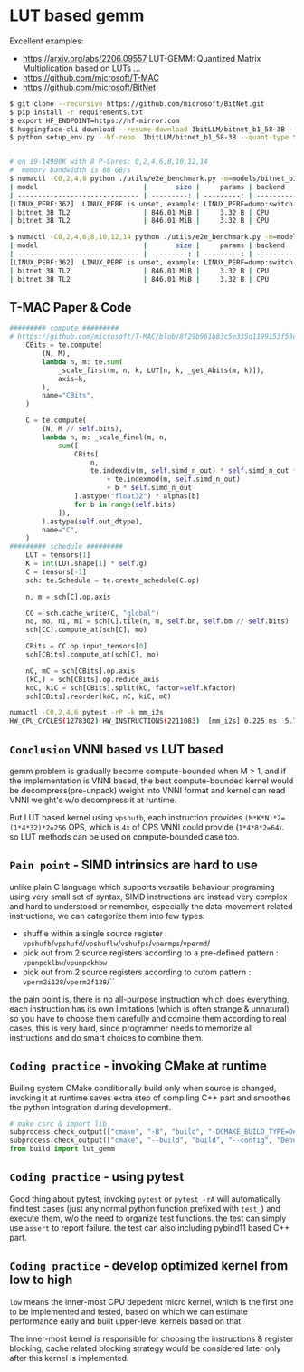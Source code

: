 # LUT based gemm

Excellent examples:
 - https://arxiv.org/abs/2206.09557 LUT-GEMM: Quantized Matrix Multiplication based on LUTs ...
 - https://github.com/microsoft/T-MAC
 - https://github.com/microsoft/BitNet


```bash
$ git clone --recursive https://github.com/microsoft/BitNet.git
$ pip install -r requirements.txt
$ export HF_ENDPOINT=https://hf-mirror.com
$ huggingface-cli download --resume-download 1bitLLM/bitnet_b1_58-3B --local-dir models/bitnet_b1_58-3B
$ python setup_env.py --hf-repo  1bitLLM/bitnet_b1_58-3B --quant-type tl2 -p


# on i9-14900K with 8 P-Cores: 0,2,4,6,8,10,12,14
#  memory bandwidth is 88 GB/s
$ numactl -C0,2,4,8 python ./utils/e2e_benchmark.py -m=models/bitnet_b1_58-3B/ggml-model-tl2.gguf -n 32 -p 32 -t 4
| model                          |       size |     params | backend    | threads | n_batch |          test |                  t/s |
| ------------------------------ | ---------: | ---------: | ---------- | ------: | ------: | ------------: | -------------------: |
[LINUX_PERF:362]  LINUX_PERF is unset, example: LINUX_PERF=dump:switch-cpu:L2_MISS=0x10d1
| bitnet 3B TL2                  | 846.01 MiB |     3.32 B | CPU        |       4 |       1 |          pp32 |         57.14 ± 3.67 |
| bitnet 3B TL2                  | 846.01 MiB |     3.32 B | CPU        |       4 |       1 |          tg32 |         60.11 ± 0.01 |

$ numactl -C0,2,4,6,8,10,12,14 python ./utils/e2e_benchmark.py -m=models/bitnet_b1_58-3B/ggml-model-tl2.gguf -n 32 -p 32 -t 8
| model                          |       size |     params | backend    | threads | n_batch |          test |                  t/s |
| ------------------------------ | ---------: | ---------: | ---------- | ------: | ------: | ------------: | -------------------: |
[LINUX_PERF:362]  LINUX_PERF is unset, example: LINUX_PERF=dump:switch-cpu:L2_MISS=0x10d1
| bitnet 3B TL2                  | 846.01 MiB |     3.32 B | CPU        |       8 |       1 |          pp32 |         63.88 ± 0.30 |
| bitnet 3B TL2                  | 846.01 MiB |     3.32 B | CPU        |       8 |       1 |          tg32 |         74.74 ± 0.20 |
```

## T-MAC Paper & Code

```python
######### compute #########
# https://github.com/microsoft/T-MAC/blob/8f29b961b83c5e335d1199153f59ce20032650d6/python/t_mac/ops/qgemm.py#L183
    CBits = te.compute(
        (N, M),
        lambda n, m: te.sum(
            _scale_first(m, n, k, LUT[n, k, _get_Abits(m, k)]),
            axis=k,
        ),
        name="CBits",
    )

    C = te.compute(
        (N, M // self.bits),
        lambda n, m: _scale_final(m, n,
            sum([
                CBits[
                    n,
                    te.indexdiv(m, self.simd_n_out) * self.simd_n_out * self.bits
                        + te.indexmod(m, self.simd_n_out)
                        + b * self.simd_n_out
                ].astype("float32") * alphas[b]
                for b in range(self.bits)
            ]),
        ).astype(self.out_dtype),
        name="C",
    )
######### schedule #########
    LUT = tensors[1]
    K = int(LUT.shape[1] * self.g)
    C = tensors[-1]
    sch: te.Schedule = te.create_schedule(C.op)

    n, m = sch[C].op.axis

    CC = sch.cache_write(C, "global")
    no, mo, ni, mi = sch[C].tile(n, m, self.bn, self.bm // self.bits)
    sch[CC].compute_at(sch[C], mo)

    CBits = CC.op.input_tensors[0]
    sch[CBits].compute_at(sch[C], mo)

    nC, mC = sch[CBits].op.axis
    (kC,) = sch[CBits].op.reduce_axis
    koC, kiC = sch[CBits].split(kC, factor=self.kfactor)
    sch[CBits].reorder(koC, nC, kiC, mC)
```


```bash
numactl -C0,2,4,6 pytest -rP -k mm_i2s
HW_CPU_CYCLES(1278302) HW_INSTRUCTIONS(2211083)  [mm_i2s] 0.225 ms  5.7 GHz  CPI:312.1  596.7 GFLOPS  74.6 GB/s
```


## `Conclusion` VNNI based vs LUT based
gemm problem is gradually become compute-bounded when M > 1, and if the implementation is VNNI based, the best compute-bounded kernel would be decompress(pre-unpack) weight into VNNI format and kernel can read VNNI weight's w/o decompress it at runtime.

But LUT based kernel using `vpshufb`, each instruction provides `(M*K*N)*2=(1*4*32)*2=256` OPS, which is `4x` of OPS VNNI could provide (`1*4*8*2=64`).
so LUT methods can be used on compute-bounded case too.

## `Pain point` - SIMD intrinsics are hard to use

unlike plain C language which supports versatile behaviour programing using very small set of syntax, SIMD instructions are instead very complex and hard to understood or remember, especially the data-movement related instructions, we can categorize them into few types:
 - shuffle within a single source register : `vpshufb`/`vpshufd`/`vpshuflw`/`vshufps`/`vpermps`/`vpermd`/
 - pick out from 2 source registers according to a pre-defined pattern : `vpunpcklbw`/`vpunpckhbw`
 - pick out from 2 source registers according to cutom pattern : `vperm2i128`/`vperm2f128`/``

the pain point is, there is no all-purpose instruction which does everything, each instruction has its own limitations (which is often strange & unnatural) so you have to choose them carefully and combine them according to real cases, this is very hard, since programmer needs to memorize all instructions and do smart choices to combine them.

## `Coding practice` - invoking CMake at runtime

Builing system CMake conditionally build only when source is changed, invoking it at runtime saves extra step of compiling C++ part and smoothes
the python integration during development.

```python
# make csrc & import lib
subprocess.check_output(["cmake", "-B", "build", "-DCMAKE_BUILD_TYPE=Debug"], shell=False)
subprocess.check_output(["cmake", "--build", "build", "--config", "Debug"], shell=False)
from build import lut_gemm
```

## `Coding practice` - using pytest

Good thing about pytest, invoking `pytest` or `pytest -rA` will automatically find test cases (just any normal python function prefixed with `test_`) and execute them, w/o the need to organize test functions. the test can simply use `assert` to report failure. the test can also including pybind11 based C++ part.

## `Coding practice` - develop optimized kernel from low to high

`low` means the inner-most CPU depedent micro kernel, which is the first one to be implemented and tested, based on which we can estimate performance early and built upper-level kernels based on that.

The inner-most kernel is responsible for choosing the instructions & register blocking, cache related blocking strategy would be considered later only after this kernel is implemented.

